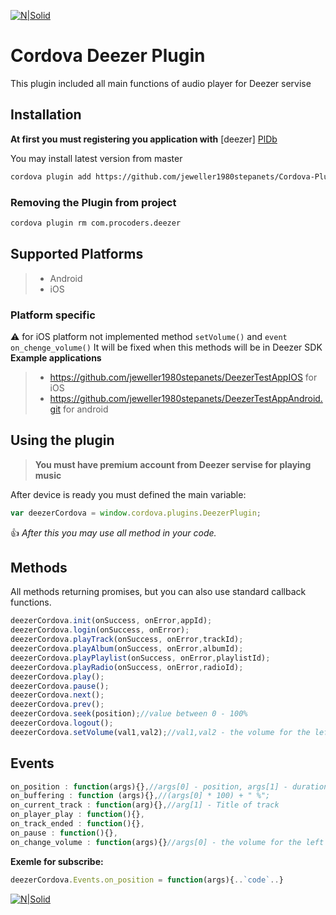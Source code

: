 
[![N|Solid](http://procoders.tech/art/powered.png)](http://procoders.tech/)

# Cordova Deezer Plugin
This plugin included all main functions of audio player for Deezer servise

## Installation
**At first you must registering you application with** [deezer] [PlDb]

You may install latest version from master
```sh
cordova plugin add https://github.com/jeweller1980stepanets/Cordova-Plugin-Deezer-IOS-ANDROID
```
### Removing the Plugin from project
```sh
cordova plugin rm com.procoders.deezer
```
## Supported Platforms
> - Android
> - iOS


### Platform specific
:warning: for iOS platform not implemented method `setVolume()` and `event on_chenge_volume()`
It will be fixed when this methods will be in Deezer SDK
**Example applications**
> - https://github.com/jeweller1980stepanets/DeezerTestAppIOS for iOS
> - https://github.com/jeweller1980stepanets/DeezerTestAppAndroid.git for android
## Using the plugin
> **You must have premium account from Deezer servise for playing music**

After device is ready you must defined the main variable:
```javascript
var deezerCordova = window.cordova.plugins.DeezerPlugin;
```
:thumbsup: *After this you may use all method in your code.*

## Methods
All methods returning promises, but you can also use standard callback functions.

```javascript
deezerCordova.init(onSuccess, onError,appId);
deezerCordova.login(onSuccess, onError);
deezerCordova.playTrack(onSuccess, onError,trackId);
deezerCordova.playAlbum(onSuccess, onError,albumId);
deezerCordova.playPlaylist(onSuccess, onError,playlistId);
deezerCordova.playRadio(onSuccess, onError,radioId);
deezerCordova.play();
deezerCordova.pause();
deezerCordova.next();
deezerCordova.prev();
deezerCordova.seek(position);//value between 0 - 100%
deezerCordova.logout();
deezerCordova.setVolume(val1,val2);//val1,val2 - the volume for the left and right channel (between 0-100%)
```

## Events
```javascript
on_position : function(args){},//args[0] - position, args[1] - duration
on_buffering : function (args){},//(args[0] * 100) + " %";
on_current_track : function(arg){},//arg[1] - Title of track
on_player_play : function(){},
on_track_ended : function(){},
on_pause : function(){},
on_change_volume : function(args){}//args[0] - the volume for the left channel (between 0 and 100%), args[1] -  the volume for the right channel (between 0 and 100%)
```

**Exemle for subscribe:**
```javascript
deezerCordova.Events.on_position = function(args){..`code`..}
```


[PlDb]:<http://developers.deezer.com/sdk/ios>


[![N|Solid](http://procoders.tech/art/powered.png)](http://procoders.tech/)

